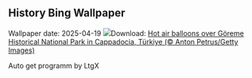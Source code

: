 ## History Bing Wallpaper
Wallpaper date: 2025-04-19
![](https://www.bing.com/th?id=OHR.GoremeTurkey_EN-CA3283789845_UHD.jpg&w=1000)Download: [Hot air balloons over Göreme Historical National Park in Cappadocia, Türkiye (© Anton Petrus/Getty Images)](https://www.bing.com/th?id=OHR.GoremeTurkey_EN-CA3283789845_UHD.jpg)

Auto get programm by LtgX
